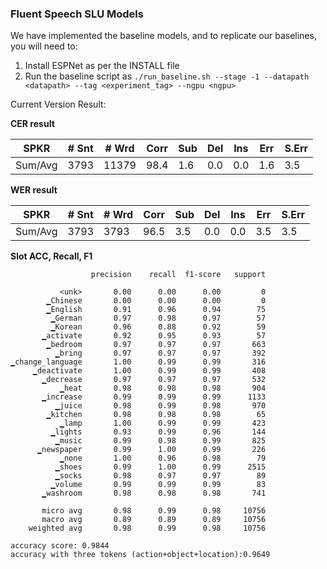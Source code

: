 ### Fluent Speech SLU Models


We have implemented the baseline models, and to replicate our baselines, you will need to:
1. Install ESPNet as per the INSTALL file
2. Run the baseline script as 
	`` ./run_baseline.sh --stage -1 --datapath <datapath> --tag <experiment_tag> --ngpu <ngpu> ``

Current Version Result:<br>

**CER result**

| SPKR    | # Snt | # Wrd | Corr | Sub | Del | Ins | Err | S.Err |
|---------|-------|-------|------|-----|-----|-----|-----|-------|
| Sum/Avg | 3793  | 11379 | 98.4 | 1.6 | 0.0 | 0.0 | 1.6 | 3.5   |

**WER result**

| SPKR    | # Snt | # Wrd | Corr | Sub | Del | Ins | Err | S.Err |
|---------|-------|-------|------|-----|-----|-----|-----|-------|
| Sum/Avg | 3793  | 3793  | 96.5 | 3.5 | 0.0 | 0.0 | 3.5 | 3.5   |

**Slot ACC, Recall, F1**
~~~~ 
                  precision    recall  f1-score   support

           <unk>       0.00      0.00      0.00         0
        ▁Chinese       0.00      0.00      0.00         0
        ▁English       0.91      0.96      0.94        75
         ▁German       0.97      0.98      0.97        57
         ▁Korean       0.96      0.88      0.92        59
       ▁activate       0.92      0.95      0.93        57
        ▁bedroom       0.97      0.97      0.97       663
          ▁bring       0.97      0.97      0.97       392
▁change_language       1.00      0.99      0.99       316
     ▁deactivate       1.00      0.99      0.99       408
       ▁decrease       0.97      0.97      0.97       532
           ▁heat       0.98      0.98      0.98       904
       ▁increase       0.99      0.99      0.99      1133
          ▁juice       0.98      0.99      0.98       970
        ▁kitchen       0.98      0.98      0.98        65
           ▁lamp       1.00      0.99      0.99       423
         ▁lights       0.93      0.99      0.96       144
          ▁music       0.99      0.98      0.99       825
      ▁newspaper       0.99      1.00      0.99       226
           ▁none       1.00      0.96      0.98        79
          ▁shoes       0.99      1.00      0.99      2515
          ▁socks       0.98      0.97      0.97        89
         ▁volume       0.99      0.99      0.99        83
       ▁washroom       0.98      0.98      0.98       741

       micro avg       0.98      0.99      0.98     10756
       macro avg       0.89      0.89      0.89     10756
    weighted avg       0.98      0.99      0.98     10756

accuracy score: 0.9844
accuracy with three tokens (action+object+location):0.9649
~~~~ 
